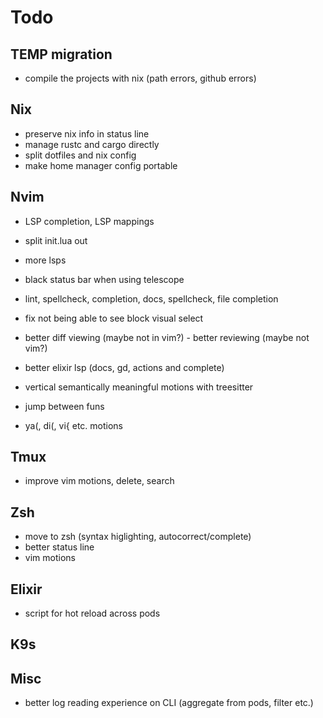 # Todo

## TEMP migration

- compile the projects with nix (path errors, github errors)

## Nix

- preserve nix info in status line
- manage rustc and cargo directly
- split dotfiles and nix config
- make home manager config portable

## Nvim

- LSP completion, LSP mappings
- split init.lua out
- more lsps

- black status bar when using telescope
- lint, spellcheck, completion, docs, spellcheck, file completion
- fix not being able to see block visual select
- better diff viewing (maybe not in vim?) - better reviewing (maybe not vim?)
- better elixir lsp (docs, gd, actions and complete)
- vertical semantically meaningful motions with treesitter
- jump between funs
- ya(, di(, vi{ etc. motions

## Tmux

- improve vim motions, delete, search

## Zsh

- move to zsh (syntax higlighting, autocorrect/complete)
- better status line
- vim motions

## Elixir

- script for hot reload across pods

## K9s

## Misc

- better log reading experience on CLI (aggregate from pods, filter etc.)
